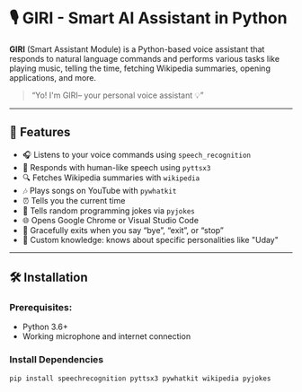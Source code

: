 # 🎙️ GIRI - Smart AI Assistant in Python

**GIRI** (Smart Assistant Module) is a Python-based voice assistant that responds to natural language commands and performs various tasks like playing music, telling the time, fetching Wikipedia summaries, opening applications, and more.

> “Yo! I'm GIRI– your personal voice assistant 💡”

---

## 🧠 Features

- 🎧 Listens to your voice commands using `speech_recognition`
- 💬 Responds with human-like speech using `pyttsx3`
- 🔍 Fetches Wikipedia summaries with `wikipedia`
- 🎶 Plays songs on YouTube with `pywhatkit`
- ⏰ Tells you the current time
- 🤣 Tells random programming jokes via `pyjokes`
- 🌐 Opens Google Chrome or Visual Studio Code
- 👋 Gracefully exits when you say “bye”, “exit”, or “stop”
- 🧠 Custom knowledge: knows about specific personalities like "Uday"

---

## 🛠️ Installation

### Prerequisites:
- Python 3.6+
- Working microphone and internet connection

### Install Dependencies

```bash
pip install speechrecognition pyttsx3 pywhatkit wikipedia pyjokes
